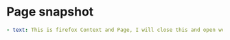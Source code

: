 # Page snapshot

```yaml
- text: This is firefox Context and Page, I will close this and open webkit Context
```
